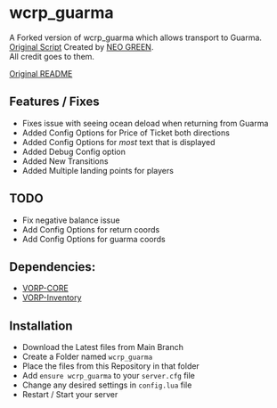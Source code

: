 # wcrp_guarma
A Forked version of wcrp_guarma which allows transport to Guarma.  
[Original Script](https://github.com/NeoGaming22/wcrp_guarma) Created by [NEO GREEN](https://github.com/NeoGaming22).  
All credit goes to them.

[Original README](/OG-README.md)

## Features / Fixes
- Fixes issue with seeing ocean deload when returning from Guarma
- Added Config Options for Price of Ticket both directions
- Added Config Options for *most* text that is displayed
- Added Debug Config option
- Added New Transitions
- Added Multiple landing points for players

## TODO
- Fix negative balance issue
- Add Config Options for return coords
- Add Config Options for guarma coords

## Dependencies:
- [VORP-CORE](https://github.com/VORPCORE/VORP-Core)
- [VORP-Inventory](https://github.com/VORPCORE/VORP-Inventory)

## Installation
- Download the Latest files from Main Branch
- Create a Folder named `wcrp_guarma`
- Place the files from this Repository in that folder
- Add `ensure wcrp_guarma` to your `server.cfg` file
- Change any desired settings in `config.lua` file
- Restart / Start your server
